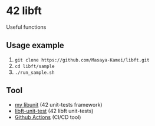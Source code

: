 # 42 libft

Useful functions

## Usage example

1. `git clone https://github.com/Masaya-Kamei/libft.git`
2. `cd libft/sample`
3. `./run_sample.sh`

## Tool

- [my libunit](https://github.com/Masaya-Kamei/libunit) (42 unit-tests framework)
- [libft-unit-test](https://github.com/alelievr/libft-unit-test) (42 libft unit-tests)
- [Github Actions](https://docs.github.com/ja/actions) (CI/CD tool)
